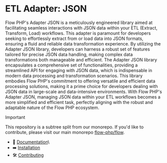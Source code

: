 # ETL Adapter: JSON

Flow PHP's Adapter JSON is a meticulously engineered library aimed at facilitating seamless interactions with JSON data
within your ETL (Extract, Transform, Load) workflows. This adapter is paramount for developers seeking to effortlessly
extract from or load data into JSON formats, ensuring a fluid and reliable data transformation experience. By utilizing
the Adapter JSON library, developers can harness a robust set of features tailored for precise JSON data handling,
making complex data transformations both manageable and efficient. The Adapter JSON library encapsulates a comprehensive
set of functionalities, providing a streamlined API for engaging with JSON data, which is indispensable in modern data
processing and transformation scenarios. This library embodies Flow PHP's commitment to offering versatile and efficient
data processing solutions, making it a prime choice for developers dealing with JSON data in large-scale and
data-intensive environments. With Flow PHP's Adapter JSON, managing JSON data within your ETL workflows becomes a more
simplified and efficient task, perfectly aligning with the robust and adaptable nature of the Flow PHP ecosystem.

> [!IMPORTANT]  
> This repository is a subtree split from our monorepo. If you'd like to contribute, please visit our main monorepo [flow-php/flow](https://github.com/flow-php/flow).

- 📜 [Documentation](https://github.com/flow-php/flow/blob/1.x/docs/components/adapters/json.md)\
- ➡️ [Installation](https://github.com/flow-php/flow/blob/1.x/docs/installation.md)
- 🛠️ [Contributing](https://github.com/flow-php/flow/blob/1.x/CONTRIBUTING.md)
